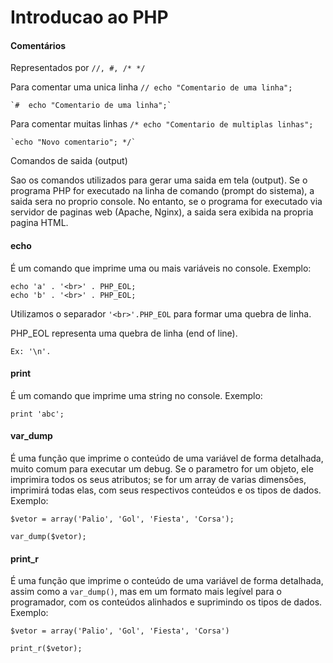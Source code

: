 # Introducao ao PHP

#### Comentários 
        
Representados por `//, #, /* */`    

Para comentar uma unica linha
    `// echo "Comentario de uma linha";`
    
    `#  echo "Comentario de uma linha";`
        
Para comentar muitas linhas
    `/* echo "Comentario de multiplas linhas";`
    
    `echo "Novo comentario"; */`
Comandos de saida (output)
        
Sao os comandos utilizados para gerar uma saida em tela (output). 
Se o programa PHP for executado na linha de comando (prompt do sistema), 
a saida sera no proprio console. 
No entanto, se o programa for executado via servidor de paginas web (Apache, Nginx), 
a saida sera exibida na propria pagina HTML.

#### echo
            
É um comando que imprime uma ou mais variáveis no console. 
Exemplo: 

    echo 'a' . '<br>' . PHP_EOL;
    echo 'b' . '<br>' . PHP_EOL;  

Utilizamos o separador `'<br>'.PHP_EOL` para formar uma quebra de linha. 

PHP_EOL representa uma quebra de linha (end of line). 

    Ex: '\n'.                       

#### print 
            
É um comando que imprime uma string no console. Exemplo:
            
    print 'abc';

#### var_dump
            
É uma função que imprime o conteúdo de uma variável de forma detalhada, 
muito comum para executar um debug. 
Se o parametro for um objeto, ele imprimira todos os seus atributos; 
se for um array de varias dimensões, imprimirá todas elas, 
com seus respectivos conteúdos e os tipos de dados. 
Exemplo:

    $vetor = array('Palio', 'Gol', 'Fiesta', 'Corsa');

    var_dump($vetor);

#### print_r  
    
É uma função que imprime o conteúdo de uma variável de forma detalhada, 
assim como a `var_dump()`, mas em um formato mais legível para o programador, 
com os conteúdos alinhados e suprimindo os tipos de dados. 
Exemplo:
    
    $vetor = array('Palio', 'Gol', 'Fiesta', 'Corsa')
    
    print_r($vetor);     
                      